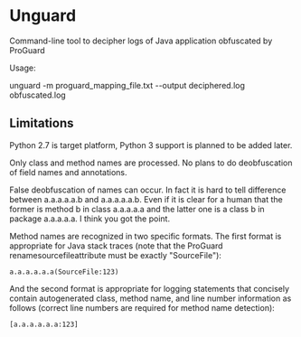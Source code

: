 Unguard
=======

Command-line tool to decipher logs of Java application obfuscated by ProGuard

Usage:

  unguard -m proguard_mapping_file.txt --output deciphered.log obfuscated.log

Limitations
-----------

Python 2.7 is target platform, Python 3 support is planned to be added later.

Only class and method names are processed. No plans to do deobfuscation of field names and annotations.

False deobfuscation of names can occur. In fact it is hard to tell difference between
a.a.a.a.a.b and a.a.a.a.a.b. Even if it is clear for a human that the former is method b in class a.a.a.a.a and
the latter one is a class b in package a.a.a.a.a. I think you got the point.

Method names are recognized in two specific formats. The first format is appropriate for Java stack traces
(note that the ProGuard renamesourcefileattribute must be exactly "SourceFile"):

    a.a.a.a.a.a(SourceFile:123)

And the second format is appropriate for logging statements that concisely contain autogenerated class, method
name, and line number information as follows (correct line numbers are required for method name detection):

    [a.a.a.a.a.a:123]

